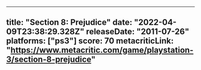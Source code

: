 
---
title: "Section 8: Prejudice"
date: "2022-04-09T23:38:29.328Z"
releaseDate: "2011-07-26"
platforms: ["ps3"]
score: 70
metacriticLink: "https://www.metacritic.com/game/playstation-3/section-8-prejudice"
---

